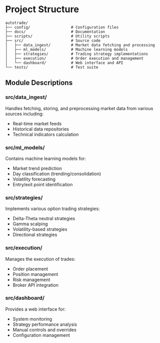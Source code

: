 # Project Structure

```
autotrade/
├── config/                  # Configuration files
├── docs/                    # Documentation
├── scripts/                 # Utility scripts
├── src/                     # Source code
│   ├── data_ingest/         # Market data fetching and processing
│   ├── ml_models/           # Machine learning models
│   ├── strategies/          # Trading strategy implementations
│   ├── execution/           # Order execution and management
│   └── dashboard/           # Web interface and API
└── tests/                   # Test suite
```

## Module Descriptions

### src/data_ingest/
Handles fetching, storing, and preprocessing market data from various sources including:
- Real-time market feeds
- Historical data repositories
- Technical indicators calculation

### src/ml_models/
Contains machine learning models for:
- Market trend prediction
- Day classification (trending/consolidation)
- Volatility forecasting
- Entry/exit point identification

### src/strategies/
Implements various option trading strategies:
- Delta-Theta neutral strategies
- Gamma scalping
- Volatility-based strategies
- Directional strategies

### src/execution/
Manages the execution of trades:
- Order placement
- Position management
- Risk management
- Broker API integration

### src/dashboard/
Provides a web interface for:
- System monitoring
- Strategy performance analysis
- Manual controls and overrides
- Configuration management
